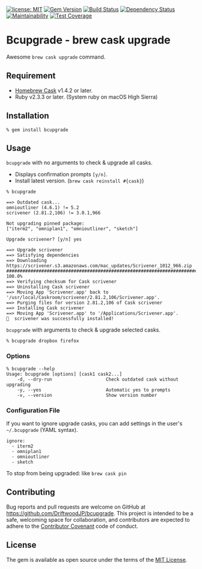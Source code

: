 [![license: MIT](https://img.shields.io/github/license/mashape/apistatus.svg)](LICENSE.txt)
[![Gem Version](https://badge.fury.io/rb/bcupgrade.svg)](https://badge.fury.io/rb/bcupgrade)
[![Build Status](https://travis-ci.org/DriftwoodJP/bcupgrade.svg?branch=master)](https://travis-ci.org/DriftwoodJP/bcupgrade)
[![Dependency Status](https://beta.gemnasium.com/badges/github.com/DriftwoodJP/bcupgrade.svg)](https://beta.gemnasium.com/projects/github.com/DriftwoodJP/bcupgrade)
[![Maintainability](https://api.codeclimate.com/v1/badges/530785088f8f43bc075b/maintainability)](https://codeclimate.com/github/DriftwoodJP/bcupgrade/maintainability)
[![Test Coverage](https://api.codeclimate.com/v1/badges/530785088f8f43bc075b/test_coverage)](https://codeclimate.com/github/DriftwoodJP/bcupgrade/test_coverage)

# Bcupgrade - brew cask upgrade

Awesome `brew cask upgrade` command.




## Requirement

- [Homebrew Cask](https://caskroom.github.io/) v1.4.2 or later.
- Ruby v2.3.3 or later. (System ruby on macOS High Sierra)




## Installation

```
% gem install bcupgrade
```




## Usage

`bcupgrade` with no arguments to check & upgrade all casks. 

- Displays confirmation prompts `[y/n]`.
- Install latest version. (`brew cask reinstall #{cask}`)

```
% bcupgrade

==> Outdated cask...
omnioutliner (4.6.1) != 5.2
scrivener (2.81.2,106) != 3.0.1,966

Not upgrading pinned package:
["iterm2", "omniplan1", "omnioutliner", "sketch"]

Upgrade scrivener? [y/n] yes

==> Upgrade scrivener
==> Satisfying dependencies
==> Downloading https://scrivener.s3.amazonaws.com/mac_updates/Scrivener_1012_966.zip
######################################################################## 100.0%
==> Verifying checksum for Cask scrivener
==> Uninstalling Cask scrivener
==> Moving App 'Scrivener.app' back to '/usr/local/Caskroom/scrivener/2.81.2,106/Scrivener.app'.
==> Purging files for version 2.81.2,106 of Cask scrivener
==> Installing Cask scrivener
==> Moving App 'Scrivener.app' to '/Applications/Scrivener.app'.
🍺  scrivener was successfully installed!
```

`bcupgrade` with arguments to check & upgrade selected casks.

```
% bcupgrade dropbox firefox
```


### Options

```
% bcupgrade --help
Usage: bcupgrade [options] [cask1 cask2...]
    -d, --dry-run                    Check outdated cask without upgrading
    -y, --yes                        Automatic yes to prompts
    -v, --version                    Show version number
```


### Configuration File

If you want to ignore upgrade casks, you can add settings in the user's `~/.bcupgrade` (YAML syntax).

```
ignore:
  - iterm2
  - omniplan1
  - omnioutliner
  - sketch
```

To stop from being upgraded: like `brew cask pin`




## Contributing

Bug reports and pull requests are welcome on GitHub at https://github.com/DriftwoodJP/bcupgrade.
This project is intended to be a safe, welcoming space for collaboration, and contributors are expected to adhere to the [Contributor Covenant](http://contributor-covenant.org) code of conduct.




## License

The gem is available as open source under the terms of the [MIT License](LICENSE.txt).


